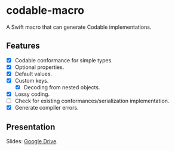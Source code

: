 # codable-macro
A Swift macro that can generate Codable implementations.

## Features
- [x] Codable conformance for simple types.
- [x] Optional properties.
- [x] Default values.
- [x] Custom keys.
  - [x] Decoding from nested objects.
- [x] Lossy coding.
- [ ] Check for existing conformances/serialization implementation.
- [x] Generate compiler errors.

## Presentation

Slides: [Google Drive](https://docs.google.com/presentation/d/1-EQn6Z9Ubsl1t7bsHnAMMdJYyqXugzQoiezBZo7DzX4/edit?usp=share_link).
